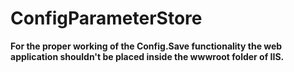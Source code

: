 # ConfigParameterStore

**For the proper working of the Config.Save functionality the web application shouldn't be placed inside the wwwroot folder of IIS.**